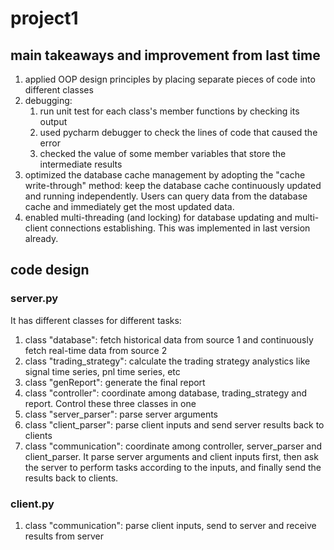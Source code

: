 # project1

## main takeaways and improvement from last time
1. applied OOP design principles by placing separate pieces of code into different classes
2. debugging:
    1. run unit test for each class's member functions by checking its output
    2. used pycharm debugger to check the lines of code that caused the error
    3. checked the value of some member variables that store the intermediate results
3. optimized the database cache management by adopting the "cache write-through" method: keep the database cache continuously updated and running independently. Users can query data from the database cache and immediately get the most updated data. 
4. enabled multi-threading (and locking) for database updating and multi-client connections establishing. This was implemented in last version already.
 
## code design
### server.py
It has different classes for different tasks:
1. class "database": fetch historical data from source 1 and continuously fetch real-time data from source 2
2. class "trading_strategy": calculate the trading strategy analystics like signal time series, pnl time series, etc
3. class "genReport": generate the final report
4. class "controller": coordinate among database, trading_strategy and report. Control these three classes in one
5. class "server_parser": parse server arguments 
6. class "client_parser": parse client inputs and send server results back to clients
7. class "communication": coordinate among controller, server_parser and client_parser. It parse server arguments and client inputs first, then ask the server to perform tasks according to the inputs, and finally send the results back to clients.
### client.py
1. class "communication": parse client inputs, send to server and receive results from server
